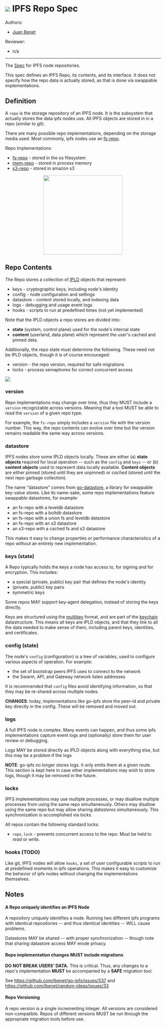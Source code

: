![](https://img.shields.io/badge/status-wip-orange.svg?style=flat-square) IPFS Repo Spec
========================================================================================

Authors:

- [Juan Benet](github.com/jbenet)

Reviewer:

- n/a

* * *

The [Spec](../) for IPFS node repositories.

This spec defines an IPFS Repo, its contents, and its interface. It does
not specify how the repo data is actually stored, as that is done via
swappable implementations.

## Definition

A `repo` is the storage repository of an IPFS node. It is the subsystem that
actually stores the data ipfs nodes use. All IPFS objects are stored in
in a repo (similar to git).

There are many possible repo implementations, depending on the storage media
used. Most commonly, ipfs nodes use an [fs-repo](fs-repo).

Repo Implementations:
- [fs-repo](fs-repo) - stored in the os filesystem
- [mem-repo](mem-repo) - stored in process memory
- [s3-repo](s3-repo) - stored in amazon s3

<center>
  <img src="ipfs-repo.png" width="256" />
</center>

## Repo Contents

The Repo stores a collection of [IPLD](../merkledag/ipld.md) objects that represent:

- keys - cryptographic keys, including node's identity
- config - node configuration and settings
- datastore - content stored locally, and indexing data
- logs - debugging and usage event logs
- hooks - scripts to run at predefined times (not yet implemented)

Note that the IPLD objects a repo stores are divided into:
- **state** (system, control plane) used for the node's internal state
- **content** (userland, data plane) which represent the user's cached and pinned data.

Additionally, the repo state must determine the following. These need not be IPLD objects, though it is of course encouraged:

- version - the repo version, required for safe migrations
- locks - process semaphores for correct concurrent access


![](ipfs-repo-contents.png?)

### version

Repo implementations may change over time, thus they MUST include a `version` recognizable across versions. Meaning that a tool MUST be able to read the `version` of a given repo type.

For example, the `fs-repo` simply includes a `version` file with the version number. This way, the repo contents can evolve over time but the version remains readable the same way across versions.

### datastore

IPFS nodes store some IPLD objects locally. These are either (a) **state objects** required for local operation -- such as the `config` and `keys` -- or (b) **content objects** used to represent data locally available. **Content objects** are either _pinned_ (stored until they are unpinned) or _cached_ (stored until the next repo garbage collection).

The name "datastore" comes from [go-datastore](https://github.com/jbenet/go-datastore), a library for swappable key-value stores. Like its name-sake, some repo implementations feature swappable datastores, for example:
- an fs-repo with a leveldb datastore
- an fs-repo with a boltdb datastore
- an fs-repo with a union fs and leveldb datastore
- an fs-repo with an s3 datastore
- an s3-repo with a cached fs and s3 datastore

This makes it easy to change properties or performance characteristics of a repo without an entirely new implementation.


### keys (state)

A Repo typically holds the keys a node has access to, for signing and for encryption. This includes:

- a special (private, public) key pair that defines the node's identity
- (private, public) key pairs
- symmetric keys

Some repos MAY support key-agent delegation, instead of storing the keys directly.

Keys are structured using the [multikey](https://github.com/jbenet/multikey) format, and are part of the [keychain](../keychain) datastructure. This means all keys are IPLD objects, and that they link to all the data needed to make sense of them, including parent keys, identities, and certificates.

### config (state)

The node's `config` (configuration) is a tree of variables, used to configure various aspects of operation. For example:
- the set of bootstrap peers IPFS uses to connect to the network
- the Swarm, API, and Gateway network listen addresses

It is recommended that `config` files avoid identifying information, so that they may be re-shared across multiple nodes.

**CHANGES**: today, implementations like go-ipfs store the peer-id and private key directly in the config. These will be removed and moved out.

### logs

A full IPFS node is complex. Many events can happen, and thus some ipfs
implementations capture event logs and (optionally) store them for user review
or debugging.

Logs MAY be stored directly as IPLD objects along with everything else, but this may be a problem if the logs

**NOTE**: go-ipfs no longer stores logs. it only emits them at a given route. This section is kept here in case other implementations may wish to store logs, though it may be removed in the future.

### locks

IPFS implementations may use multiple processes, or may disallow multiple processes from using the same repo simultaneously. Others may disallow using the same repo but may allow sharing _datastores_ simultaneously. This synchronization is accomplished via _locks_.

All repos contain the following standard locks:
- `repo.lock` - prevents concurrent access to the repo. Must be held to _read_ or _write_.

### hooks (TODO)

Like git, IPFS nodes will allow `hooks`, a set of user configurable scripts to run at predefined moments in ipfs operations. This makes it easy to customize the behavior of ipfs nodes without changing the implementations themselves.

## Notes

#### A Repo uniquely identifies an IPFS Node

A repository uniquely identifies a node. Running two different ipfs programs with identical repositories -- and thus identical identities -- WILL cause problems.

Datastores MAY be shared -- with proper synchronization -- though note that sharing datastore access MAY erode privacy.

#### Repo implementation changes MUST include migrations

**DO NOT BREAK USERS' DATA.** This is critical. Thus, any changes to a repo's implementation **MUST** be accompanied by a **SAFE** migration tool.

See https://github.com/jbenet/go-ipfs/issues/537 and https://github.com/jbenet/random-ideas/issues/33

#### Repo Versioning

A repo version is a single incrementing integer. All versions are considered non-compatible. Repos of different versions MUST be run through the appropriate migration tools before use.
